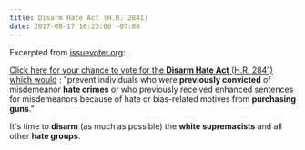 ```yaml
---
title: Disarm Hate Act (H.R. 2841)
date: 2017-08-17 10:23:00 -07:00
---
```


Excerpted from [issuevoter.org](http://issuevoter.org/):

[Click here for your chance to vote for the **Disarm Hate Act** (H.R. 2841) which would](https://issuevoter.org/bills/1824/hr2841-115-disarm-hate-act-h-r-2841) :
"prevent individuals who were **previously convicted** of misdemeanor **hate crimes** or who previously received enhanced sentences for misdemeanors because of hate or bias-related motives from **purchasing guns**."

It's time to **disarm** (as much as possible) the **white supremacists** and all other **hate groups**.  